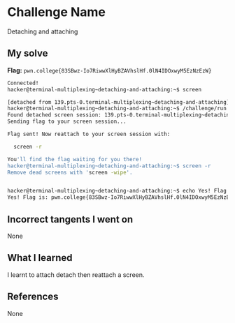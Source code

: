 # Challenge Name
Detaching and attaching

## My solve
**Flag:** `pwn.college{83SBwz-Io7RiwwXlHyBZAVhslHf.0lN4IDOxwyM5EzNzEzW}`


```bash
Connected!
hacker@terminal-multiplexing~detaching-and-attaching:~$ screen
```

```bash
[detached from 139.pts-0.terminal-multiplexing~detaching-and-attaching]
hacker@terminal-multiplexing~detaching-and-attaching:~$ /challenge/run
Found detached screen session: 139.pts-0.terminal-multiplexing~detaching-and-attaching
Sending flag to your screen session...

Flag sent! Now reattach to your screen session with:

  screen -r

You'll find the flag waiting for you there!
hacker@terminal-multiplexing~detaching-and-attaching:~$ screen -r
Remove dead screens with 'screen -wipe'.
```

```bash

hacker@terminal-multiplexing~detaching-and-attaching:~$ echo Yes! Flag is: pwn.college{83SBwz-Io7RiwwXlHyBZAVhslHf.0lN4IDOxwyM5EzNzEzW}
Yes! Flag is: pwn.college{83SBwz-Io7RiwwXlHyBZAVhslHf.0lN4IDOxwyM5EzNzEzW}

```

## Incorrect tangents I went on
None

## What I learned
I learnt to attach detach then reattach a screen.

## References 
None
